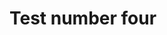 # Test number four

<embed-code file="org/example/Hello.java"
            fragment="main()">
</embed-code>
```java
```
